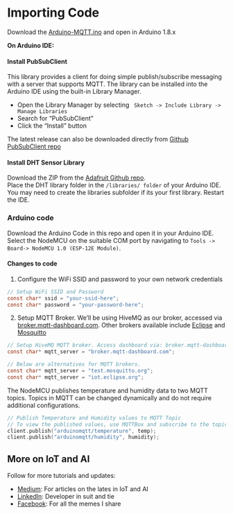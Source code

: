 # Importing Code
Download the [Arduino-MQTT.ino](https://github.com/ChrisBarsolai/arduino-mqtt-tutorial/blob/master/Arduino-MQTT/Arduino-MQTT.ino) and open in Arduino 1.8.x

**On Arduino IDE:**
#### Install PubSubClient
This library provides a client for doing simple publish/subscribe messaging with a server that supports MQTT. The library can be installed into the Arduino IDE using the built-in Library Manager.
- Open the Library Manager by selecting ` Sketch -> Include Library -> Manage Libraries`
- Search for “PubSubClient”
- Click the “Install” button

The latest release can also be downloaded directly from [Github PubSubClient repo]( https://github.com/knolleary/pubsubclient/releases/latest 'PubSubClient')
#### Install DHT Sensor Library
Download the ZIP from the [Adafruit Github repo]( https://github.com/adafruit/DHT-sensor-library 'DHT Sensor').  
Place the DHT library folder in the `/libraries/ folder` of your Arduino IDE. You may need to create the libraries subfolder if its your first library. Restart the IDE.

### Arduino code
Download the Arduino Code in this repo and open it in your Arduino IDE.
Select the NodeMCU on the suitable COM port by navigating to `Tools -> Board-> NodeMCU 1.0 (ESP-12E Module)`.

#### Changes to code
1. Configure the WiFi SSID and password to your own network credentials
```c
// Setup WiFi SSID and Password
const char* ssid = "your-ssid-here";
const char* password = "your-password-here";
```
2. Setup MQTT Broker. We’ll be using HiveMQ as our broker, accessed via [broker.mqtt-dashboard.com]( broker.mqtt-dashboard.com). Other brokers available include [Eclipse](iot.eclipse.org) and [Mosquitto](test.mosquitto.org)
```c
// Setup HiveMQ MQTT broker. Access dashboard via: broker.mqtt-dashboard.com
const char* mqtt_server = "broker.mqtt-dashboard.com";

// Below are alternatives for MQTT brokers.
const char* mqtt_server = "test.mosquitto.org";
const char* mqtt_server = "iot.eclipse.org";

```

The NodeMCU publishes temperature and humidity data to two MQTT topics. Topics in MQTT can be changed dynamically and do not require additional configurations.
```c
// Publish Temperature and Humidity values to MQTT Topic
// To view the published values, use MQTTBox and subscribe to the topics after setting up the broker credentials
client.publish("arduinomqtt/temperature", temp);
client.publish("arduinomqtt/humidity", humidity);
```


## More on IoT and AI
Follow for more tutorials and updates:
* [Medium]( https://medium.com/@chrisbarsolai 'Medium'): For articles on the lates in IoT and AI
* [LinkedIn]( https://ke.linkedin.com/in/chrisbarsolai 'LinkedIn'): Developer in suit and tie
* [Facebook]( https://www.facebook.com/chris.barso 'Facebook'): For all the memes I share
